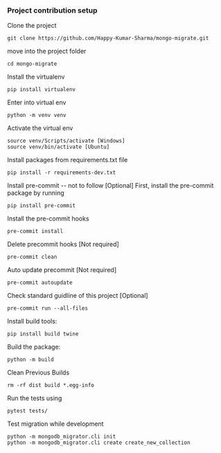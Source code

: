 ### Project contribution setup

Clone the project
```shell script
git clone https://github.com/Happy-Kumar-Sharma/mongo-migrate.git
```
move into the project folder
```shell script
cd mongo-migrate
```

Install the virtualenv
```shell script
pip install virtualenv
```

Enter into virtual env
```shell script
python -m venv venv
```

Activate the virtual env
```shell script
source venv/Scripts/activate [Windows]
source venv/bin/activate [Ubuntu]
```

Install packages from requirements.txt file
```shell script
pip install -r requirements-dev.txt
```

Install pre-commit -- not to follow [Optional]
First, install the pre-commit package by running
```shell script
pip install pre-commit
```

Install the pre-commit hooks
```shell script
pre-commit install
```

Delete precommit hooks [Not required]
```shell script
pre-commit clean
```

Auto update precommit [Not required]
```shell script
pre-commit autoupdate
```

Check standard guidline of this project [Optional]
```shell script
pre-commit run --all-files
```

Install build tools:
```shell script
pip install build twine
```

Build the package:
```shell script
python -m build
```

Clean Previous Builds
```shell script
rm -rf dist build *.egg-info
```

Run the tests using
```shell script
pytest tests/
```

Test migration while development
```shell script
python -m mongodb_migrator.cli init
python -m mongodb_migrator.cli create create_new_collection
```

